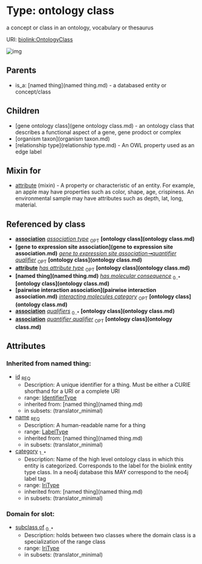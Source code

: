 
# Type: ontology class


a concept or class in an ontology, vocabulary or thesaurus

URI: [biolink:OntologyClass](https://w3id.org/biolink/vocab/OntologyClass)


![img](http://yuml.me/diagram/nofunky;dir:TB/class/\[Association]-%20association%20type%200..1>\[OntologyClass|id(i):identifier_type;name(i):label_type;category(i):iri_type%20%2B],%20\[GeneToExpressionSiteAssociation]-%20quantifier%20qualifier%200..1>\[OntologyClass],%20\[Attribute]-%20has%20attribute%20type%200..1>\[OntologyClass],%20\[Association]-%20qualifiers%200..*>\[OntologyClass],%20\[Attribute]uses%20-.->\[OntologyClass],%20\[OntologyClass]^-\[RelationshipType],%20\[OntologyClass]^-\[OrganismTaxon],%20\[OntologyClass]^-\[GeneOntologyClass],%20\[NamedThing]^-\[OntologyClass])

## Parents

 *  is_a: [named thing](named thing.md) - a databased entity or concept/class

## Children

 * [gene ontology class](gene ontology class.md) - an ontology class that describes a functional aspect of a gene, gene prodoct or complex
 * [organism taxon](organism taxon.md)
 * [relationship type](relationship type.md) - An OWL property used as an edge label

## Mixin for

 * [attribute](attribute.md) (mixin)  - A property or characteristic of an entity. For example, an apple may have properties such as color, shape, age, crispiness. An environmental sample may have attributes such as depth, lat, long, material.

## Referenced by class

 *  **[association](association.md)** *[association type](association_type.md)*  <sub>OPT</sub>  **[ontology class](ontology class.md)**
 *  **[gene to expression site association](gene to expression site association.md)** *[gene to expression site association➞quantifier qualifier](gene_to_expression_site_association_quantifier_qualifier.md)*  <sub>OPT</sub>  **[ontology class](ontology class.md)**
 *  **[attribute](attribute.md)** *[has attribute type](has_attribute_type.md)*  <sub>OPT</sub>  **[ontology class](ontology class.md)**
 *  **[named thing](named thing.md)** *[has molecular consequence](has_molecular_consequence.md)*  <sub>0..*</sub>  **[ontology class](ontology class.md)**
 *  **[pairwise interaction association](pairwise interaction association.md)** *[interacting molecules category](interacting_molecules_category.md)*  <sub>OPT</sub>  **[ontology class](ontology class.md)**
 *  **[association](association.md)** *[qualifiers](qualifiers.md)*  <sub>0..*</sub>  **[ontology class](ontology class.md)**
 *  **[association](association.md)** *[quantifier qualifier](quantifier_qualifier.md)*  <sub>OPT</sub>  **[ontology class](ontology class.md)**

## Attributes


### Inherited from named thing:

 * [id](id.md)  <sub>REQ</sub>
    * Description: A unique identifier for a thing. Must be either a CURIE shorthand for a URI or a complete URI
    * range: [IdentifierType](type/IdentifierType.md)
    * inherited from: [named thing](named thing.md)
    * in subsets: (translator_minimal)
 * [name](name.md)  <sub>REQ</sub>
    * Description: A human-readable name for a thing
    * range: [LabelType](type/LabelType.md)
    * inherited from: [named thing](named thing.md)
    * in subsets: (translator_minimal)
 * [category](category.md)  <sub>1..*</sub>
    * Description: Name of the high level ontology class in which this entity is categorized. Corresponds to the label for the biolink entity type class. In a neo4j database this MAY correspond to the neo4j label tag
    * range: [IriType](type/IriType.md)
    * inherited from: [named thing](named thing.md)
    * in subsets: (translator_minimal)

### Domain for slot:

 * [subclass of](subclass_of.md)  <sub>0..*</sub>
    * Description: holds between two classes where the domain class is a specialization of the range class
    * range: [IriType](type/IriType.md)
    * in subsets: (translator_minimal)

